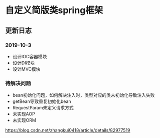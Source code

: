 # 自定义简版类spring框架

## 更新日志

### 2019-10-3
* 设计IOC容器模块
* 设计DI模块
* 设计MVC模块
### 待解决问题
* bean初始化问题，如何解决注入时，类型对应的类未初始化导致注入失败
* getBean导致重复初始化bean
* RequestParam未定义请求方式
* 未实现AOP
* 未实现ORM

https://blog.csdn.net/zhangkui0418/article/details/82977519




